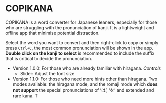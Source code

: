 # COPIKANA
COPIKANA is a word converter for Japanese leaners, especially for those who are struggling with the pronunciation of kanji. It is a lightweight and offline app that minimise potential distraction.

Select the word you want to convert and then right-click to copy or simply press `Ctrl+C`, the most common pronunciation will be shown in the app. **Double click on the kanji to select** is recommended to include the suffix that is critical to decide the pronunciation.

- Version 1.0.0: For those who are already familiar with hiragana.
    *Controls*
  -  Slider: Adjust the font size
- Version 1.1.0: For those who need more hints other than hiragana. Two modes available: the hiragana mode, and the romaji mode which **does not support** the special pronunciations of ‘は’, ‘を’ and extended and rare kana. T



